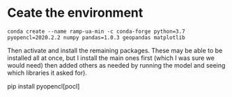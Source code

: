 # Ceate the environment
```conda create --name ramp-ua-min -c conda-forge python=3.7 pyopencl=2020.2.2 numpy pandas=1.0.3 geopandas matplotlib```

Then activate and install the remaining packages. These may be able to be installed all at once, but I install the main ones first (which I was sure we would need) then added others as needed by running the model and seeing which libraries it asked for).

pip install pyopencl[pocl]
